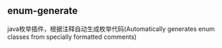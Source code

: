 ## enum-generate
java枚举插件，根据注释自动生成枚举代码(Automatically generates enum classes from specially formatted comments)

